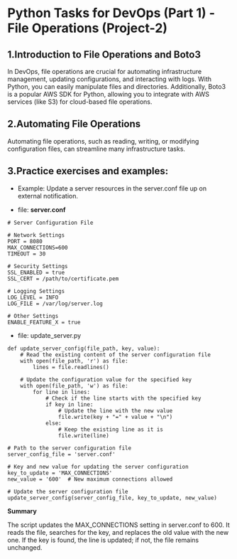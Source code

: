 # Python Tasks for DevOps (Part 1) - File Operations (Project-2)

## 1.Introduction to File Operations and Boto3
In DevOps, file operations are crucial for automating infrastructure management, updating configurations, and interacting
with logs. With Python, you can easily manipulate files and directories. Additionally, Boto3 is a popular AWS SDK for 
Python, allowing you to integrate with AWS services (like S3) for cloud-based file operations.

## 2.Automating File Operations
Automating file operations, such as reading, writing, or modifying configuration files, can streamline many infrastructure
tasks.

## 3.Practice exercises and examples:
- Example: Update a server resources in the server.conf file up on external notification.

- file: **server.conf**
```
# Server Configuration File

# Network Settings
PORT = 8080
MAX_CONNECTIONS=600
TIMEOUT = 30

# Security Settings
SSL_ENABLED = true
SSL_CERT = /path/to/certificate.pem

# Logging Settings
LOG_LEVEL = INFO
LOG_FILE = /var/log/server.log

# Other Settings
ENABLE_FEATURE_X = true
```
- file: update_server.py
```
def update_server_config(file_path, key, value):
    # Read the existing content of the server configuration file
    with open(file_path, 'r') as file:
        lines = file.readlines()

    # Update the configuration value for the specified key
    with open(file_path, 'w') as file:
        for line in lines:
            # Check if the line starts with the specified key
            if key in line:
                # Update the line with the new value
                file.write(key + "=" + value + "\n")
            else:
                # Keep the existing line as it is
                file.write(line)

# Path to the server configuration file
server_config_file = 'server.conf'

# Key and new value for updating the server configuration
key_to_update = 'MAX_CONNECTIONS'
new_value = '600'  # New maximum connections allowed

# Update the server configuration file
update_server_config(server_config_file, key_to_update, new_value)
```
**Summary**

The script updates the MAX_CONNECTIONS setting in server.conf to 600. It reads the file, searches for the key, and replaces
the old value with the new one. If the key is found, the line is updated; if not, the file remains unchanged.